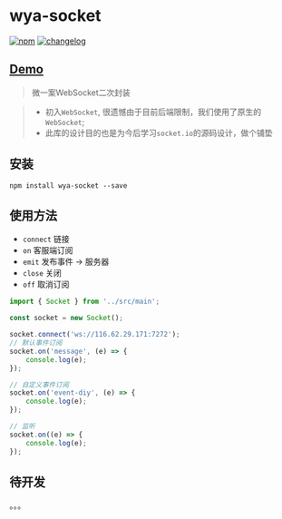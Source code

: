 # wya-socket
[![npm][npm-image]][npm-url] [![changelog][changelog-image]][changelog-url]

## [Demo](https://wya-team.github.io/wya-socket/demo/index.html)

> 微一案WebSocket二次封装

> - 初入`WebSocket`, 很遗憾由于目前后端限制，我们使用了原生的`WebSocket`;
> - 此库的设计目的也是为今后学习`socket.io`的源码设计，做个铺垫


## 安装

```vim
npm install wya-socket --save
```
## 使用方法
- `connect` 链接
- `on` 客服端订阅
- `emit` 发布事件 -> 服务器
- `close` 关闭
- `off` 取消订阅

```js
import { Socket } from '../src/main';

const socket = new Socket();

socket.connect('ws://116.62.29.171:7272');
// 默认事件订阅 
socket.on('message', (e) => {
	console.log(e);
});

// 自定义事件订阅 
socket.on('event-diy', (e) => {
	console.log(e);
});

// 监听 
socket.on((e) => {
	console.log(e);
});
```
## 待开发
。。。

<!--  以下内容无视  -->
[changelog-image]: https://img.shields.io/badge/changelog-md-blue.svg
[changelog-url]: CHANGELOG.md

[npm-image]: https://img.shields.io/npm/v/wya-socket.svg
[npm-url]: https://www.npmjs.com/package/wya-socket
